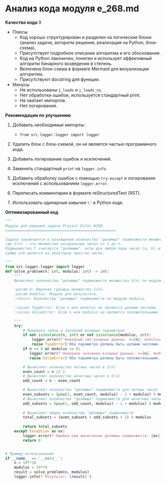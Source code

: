 # Анализ кода модуля e_268.md

**Качество кода**
9
-  Плюсы
    - Код хорошо структурирован и разделен на логические блоки (анализ задачи, алгоритм решения, реализация на Python, блок-схема).
    - Присутствует подробное описание алгоритма и его обоснование.
    - Код на Python лаконичен, понятен и использует эффективный алгоритм бинарного возведения в степень.
    - Включена блок-схема в формате Mermaid для визуализации алгоритма.
    - Присутствуют docstring для функции.
-  Минусы
    - Не использованы `j_loads` и `j_loads_ns`.
    - Нет обработки ошибок, используется стандартный print.
    - Не хватает импортов.
    - Нет логирования.

**Рекомендации по улучшению**

1.  Добавить необходимые импорты:
    *   `from src.logger.logger import logger`

2.  Удалить блок с блок-схемой, он не является частью программного кода.

3.  Добавить логирование ошибок и исключений.

4.  Заменить стандартный `print` на `logger.info`.
5.  Добавить обработку ошибок с помощью `try-except` и логирование исключений с использованием `logger.error`.

6.  Переписать комментарии в формате reStructuredText (RST).

7.  Использовать одинарные кавычки `\'` в Python коде.

**Оптимизированный код**
```python
"""
Модуль для решения задачи Project Euler #268.
==================================================

Задача заключается в нахождении количества "делимых" подмножеств множества S(n),
где S(n) - это множество натуральных чисел от 1 до n.
Подмножество T считается "делимым", если для любой пары чисел (a, b) из T,
сумма a+b делится на некоторое простое число.

"""
from src.logger.logger import logger
def solve_problem(n: int, modulus: int) -> int:
    """
    Вычисляет количество "делимых" подмножеств множества S(n) по модулю modulus.

    :param n: Верхняя граница множества S(n).
    :param modulus: Модуль для результата.
    :return: Количество "делимых" подмножеств по модулю modulus.

    :raises TypeError: Если n или modulus не являются целыми числами.
    :raises ValueError: Если n или modulus не являются положительными.

    """
    try:
        # Проверка типов и значений входных параметров
        if not isinstance(n, int) or not isinstance(modulus, int):
            logger.error(f'Неверный тип входных данных: n={n}, modulus={modulus}')
            raise TypeError('Оба параметра должны быть целыми числами.')
        if n <= 0 or modulus <= 0:
           logger.error(f'Неверное значение входных данных: n={n}, modulus={modulus}')
           raise ValueError('Оба параметра должны быть положительными.')

        # Вычисляет количество четных чисел в S(n)
        even_count = n // 2
        # Вычисляет количество нечетных чисел в S(n)
        odd_count = n - even_count

        # Вычисляет количество "делимых" подмножеств для четных чисел
        even_subsets = (pow(2, even_count, modulus) - 1 + modulus) % modulus
        # Вычисляет количество "делимых" подмножеств для нечетных чисел
        odd_subsets = (pow(2, odd_count, modulus) - 1 + modulus) % modulus
        
        # Вычисляет общее количество "делимых" подмножеств
        total_subsets = (even_subsets + odd_subsets + 1) % modulus
        
        return total_subsets
    except Exception as ex:
        logger.error(f'Ошибка при вычислении делимых подмножеств: {ex}', exc_info=True)
        return 0


# Пример использования
if __name__ == '__main__':
    n = 10**16
    modulus = 10**9
    result = solve_problem(n, modulus)
    logger.info(f'Результат: {result}')
```